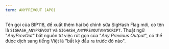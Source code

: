 ```yaml
---
term: ANYPREVOUT (APO)
---
```


Tên gọi của BIP118, đề xuất thêm hai bộ chỉnh sửa SigHash Flag mới, có tên là `SIGHASH_ANYPREVOUT` và `SIGHASH_ANYPREVOUTANYSCRIPT`. Thuật ngữ "*AnyPrevOut*" bắt nguồn từ việc rút gọn của "*Any Previous Output*", có thể được dịch sang tiếng Việt là "bất kỳ đầu ra trước đó nào".